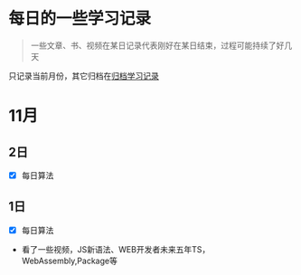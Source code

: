# 每日的一些学习记录

> 一些文章、书、视频在某日记录代表刚好在某日结束，过程可能持续了好几天

只记录当前月份，其它归档在[归档学习记录](./daily/)

# 11月

## 2日

- [x] 每日算法

## 1日

- [x] 每日算法
- 看了一些视频，JS新语法、WEB开发者未来五年TS，WebAssembly,Package等
